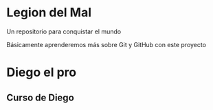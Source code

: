 # Legion del Mal

Un repositorio para conquistar el mundo

Básicamente aprenderemos más sobre Git y GitHub con este proyecto

# Diego el pro

## Curso de Diego
